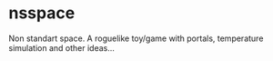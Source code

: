 nsspace
=======

Non standart space. A roguelike toy/game with portals, temperature simulation and other ideas...
